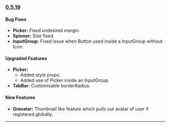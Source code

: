 ### [0.5.19](https://github.com/GeekyAnts/NativeBase/releases/tag/v0.5.19)

#### Bug Fixes
* **Picker:** Fixed undesired margin.
* **Spinner:** Size fixed.
* **InputGroup:** Fixed issue when Button used inside a InputGroup without Icon.

#### Upgraded Features
* **Picker:**
  * Added style props.
  * Added use of Picker inside an InputGroup.
* **TabBar:** Customisable borderRadius.

#### New Features
* **Gravatar:** Thumbnail like feature which pulls out avatar of user if registered globally.

<hr>
